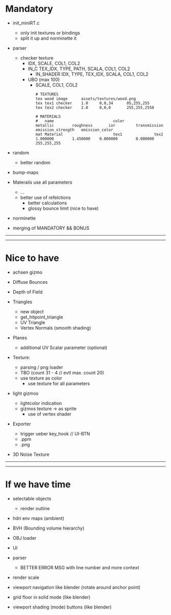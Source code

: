 # Mandatory

- init_miniRT.c
	- only init textures or bindings
	- split it up and norminette it

- parser
	- checker texture
		- IDX, SCALE, COL1, COL2
		- IN_C TEX_IDX, TYPE, PATH, SCALA, COL1, COL2
			* IN_SHADER IDX, TYPE, TEX_IDX, SCALA, COL1, COL2
		- UBO (max 100)
			- SCALE, COL1, COL2
				```
				# TEXTURES
				tex wood image		assets/textures/wood.png
				tex tex1 checker	1.0 	0,0,34		05,255,255
				tex tex2 checker	2.0 	0,0,0 		255,255,2550

				# MATERIALS
				#	name                          color             metallic		roughness		ior			transmission	emission_strength	emission_color
				mat	Material                      tex1				tex2			1.000000		1.450000	0.000000		0.000000			255,255,255
				```

- random
	- better random

- bump-maps

- Materails use all parameters
	- …	
	- better use of refelctions
		- better calculations
		- glossy bounce limit (nice to have)

- norminette

- merging of MANDATORY && BONUS

---
---
# Nice to have

- achsen gizmo

- Diffuse Bounces

- Depth of Field

- Triangles
	- new object
	- get_hitpoint_triangle
	- UV Triangle
	- Vertex Normals (smooth shading)

- Planes
	- additional UV Scalar parameter (optional)

- Texture:
	- parsing / png loader
	- TBO (count 31 - 4 // evtl max. count 20)
	- use texture as color
		- use texture for all parameters

- light gizmos
	- lightcolor indication
	- gizmos texture -> as sprite
		- use of vertex shader

- Exporter
	- trigger ueber key_hook // UI-BTN
	- .ppm
	- .png

- 3D Noise Texture

---
---
# If we have time

- selectable objects
	- render outline

- hdri env maps (ambient)

- BVH (Bounding volume hierarchy)

- OBJ loader

- UI

- parser
	- BETTER ERROR MSG with line number and more context

- render scale

- viewport navigation like blender (rotate around anchor point)

- grid floor in solid mode (like blender)
- viewport shading (mode) buttons (like blender)
